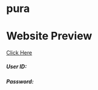 # pura
<h1>Website Preview</h1>
<a href="http://purawater.herokuapp.com/">Click Here</a>
<h5>User ID:  <h5>
<h5>Password:  <h5>

